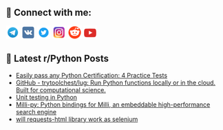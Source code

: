 ## 🔎 Connect with me:
[<img src="https://github.com/bullbesh/bullbesh/blob/main/images/Telegram.png" width="32" height="32" />](https://t.me/bullbesh)
[<img src="https://github.com/bullbesh/bullbesh/blob/main/images/VK.png" width="32" height="32" />](https://vk.com/bullbesh)
[<img src="https://github.com/bullbesh/bullbesh/blob/main/images/Twitter.png" width="32" height="32" />](https://twitter.com/bullbesh1)
[<img src="https://github.com/bullbesh/bullbesh/blob/main/images/Instagram.png" width="32" height="32" />](https://www.instagram.com/bullbesh)
[<img src="https://github.com/bullbesh/bullbesh/blob/main/images/Reddit.png" width="32" height="32" />](https://www.reddit.com/user/bullbesh)
[<img src="https://github.com/bullbesh/bullbesh/blob/main/images/YouTube.png" width="32" height="32" />](https://www.youtube.com/channel/UCtfjRs6uzgq5mfm8S06WTcg)

## 📕 Latest r/Python Posts
<!-- BLOG-POST-LIST:START -->
- [Easily pass any Python Certification: 4 Practice Tests](https://www.reddit.com/r/Python/comments/1119gnb/easily_pass_any_python_certification_4_practice/)
- [GitHub - trytoolchest/lug: Run Python functions locally or in the cloud. Built for computational science.](https://www.reddit.com/r/Python/comments/1118zuq/github_trytoolchestlug_run_python_functions/)
- [Unit testing in Python](https://www.reddit.com/r/Python/comments/1116jo4/unit_testing_in_python/)
- [Milli-py: Python bindings for Milli, an embeddable high-performance search engine](https://www.reddit.com/r/Python/comments/1116gav/millipy_python_bindings_for_milli_an_embeddable/)
- [will requests-html library work as selenium](https://www.reddit.com/r/Python/comments/1115k67/will_requestshtml_library_work_as_selenium/)
<!-- BLOG-POST-LIST:END -->
